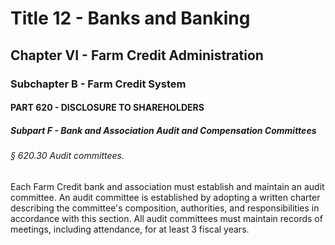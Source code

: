 
# Title 12 - Banks and Banking
## Chapter VI - Farm Credit Administration
### Subchapter B - Farm Credit System
#### PART 620 - DISCLOSURE TO SHAREHOLDERS
##### Subpart F - Bank and Association Audit and Compensation Committees
###### § 620.30 Audit committees.

Each Farm Credit bank and association must establish and maintain an audit committee. An audit committee is established by adopting a written charter describing the committee's composition, authorities, and responsibilities in accordance with this section. All audit committees must maintain records of meetings, including attendance, for at least 3 fiscal years.
